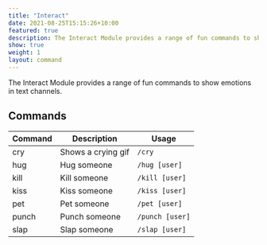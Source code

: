 ```yaml
---
title: "Interact"
date: 2021-08-25T15:15:26+10:00
featured: true
description: The Interact Module provides a range of fun commands to show emotions in text channels.
show: true
weight: 1
layout: command
---
```


The Interact Module provides a range of fun commands to show emotions in text channels.

## Commands

| Command      | Description                                                   | Usage               |
| ------------ | ------------------------------------------------------------- | --------------------|
| cry          | Shows a crying gif                                            | `/cry`              |
| hug          | Hug someone                                                   | `/hug [user]`       |
| kill         | Kill someone                                                  | `/kill [user]`      |
| kiss         | Kiss someone                                                  | `/kiss [user]`      |
| pet          | Pet someone                                                   | `/pet [user]`       |
| punch        | Punch someone                                                 | `/punch [user]`     |
| slap         | Slap someone                                                  | `/slap [user]`      |